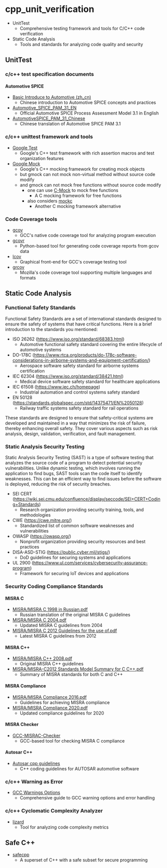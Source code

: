 # cpp_unit_verification

* UnitTest
  - Comprehensive testing framework and tools for C/C++ code verification
* Static Code Analysis
  - Tools and standards for analyzing code quality and security

## UnitTest

### c/c++ test specification documents

#### Automotive SPICE

* [Basic Introduce to Automotive (zh_cn)](./doc/FAQ/automotive.md)
  - Chinese introduction to Automotive SPICE concepts and practices
* [Automotive_SPICE_PAM_31_EN](./doc/Automotive/Automotive_SPICE_PAM_31_EN.pdf)
  - Official Automotive SPICE Process Assessment Model 3.1 in English
* [AutomotiveSPICE_PAM_31_Chinese](./doc/Automotive/AutomotiveSPICE_PAM_31_Chinese.pdf)
  - Chinese translation of Automotive SPICE PAM 3.1

### c/c++ unittest framework and tools

* [Google Test](https://github.com/google/googletest)
  - Google's C++ test framework with rich assertion macros and test organization features
* [Google Mock](https://google.github.io/googletest/gmock_cheat_sheet.html)
  - Google's C++ mocking framework for creating mock objects
  * but gmock can not mock non-virtual method without source code modify
  * and gmock can not mock free functions without source code modify
    * one can use [C-Mock](https://github.com/hjagodzinski/C-Mock) to mock free functions
      - A C mocking framework for free functions
    * also considers [mockc](https://github.com/MickaelBlet/mockc)
      - Another C mocking framework alternative

### Code Coverage tools

* [gcov](https://gcc.gnu.org/onlinedocs/gcc/Gcov.html)
  - GCC's native code coverage tool for analyzing program execution
* [gcovr](https://github.com/gcovr/gcovr)
  - Python-based tool for generating code coverage reports from gcov data
* [lcov](https://github.com/linux-test-project/lcov)
  - Graphical front-end for GCC's coverage testing tool
* [grcov](https://github.com/mozilla/grcov)
  - Mozilla's code coverage tool supporting multiple languages and formats

## Static Code Analysis

### Functional Safety Standards

Functional Safety Standards are a set of international standards designed to ensure the safety of systems that have critical functions. Here is a brief introduction to the standards you mentioned:

* ISO 26262 (https://www.iso.org/standard/68383.html)
  - Automotive functional safety standard covering the entire lifecycle of automotive systems
* DO-178C (https://www.rtca.org/products/do-178c-software-considerations-in-airborne-systems-and-equipment-certification/)
  - Aerospace software safety standard for airborne systems certification
* IEC 62304 (https://www.iso.org/standard/38421.html)
  - Medical device software safety standard for healthcare applications
* IEC 61508 (https://www.iec.ch/homepage)
  - Industrial automation and control systems safety standard
* EN 50128 (https://standards.globalspec.com/std/14375471/EN%2050128)
  - Railway traffic systems safety standard for rail operations

These standards are designed to ensure that safety-critical systems are developed and maintained in a way that minimizes the risk of failure, thereby enhancing overall safety. They cover various aspects such as risk analysis, design, validation, verification, and fault management.

### Static Analysis Security Testing

Static Analysis Security Testing (SAST) is a type of software testing that analyzes the source code of a program to detect potential security vulnerabilities. Unlike dynamic testing, which involves running the application to find bugs, SAST tools scan the code itself to identify weaknesses. This can be an efficient way to find issues before the software is deployed, reducing the risk of security breaches.

* SEI CERT (https://wiki.sei.cmu.edu/confluence/display/seccode/SEI+CERT+Coding+Standards)
  - Research organization providing security training, tools, and methodologies
* CWE (https://cwe.mitre.org/)
  - Standardized list of common software weaknesses and vulnerabilities
* OWASP (https://owasp.org/)
  - Nonprofit organization providing security resources and best practices
* DISA-ASD-STIG (https://public.cyber.mil/stigs/)
  - DoD guidelines for securing systems and applications
* UL 2900 (https://www.ul.com/services/cybersecurity-assurance-program)
  - Framework for securing IoT devices and applications

### Security Coding Compliance Standards

#### MISRA C

* [MISRA/MISRA C 1998 in Russian.pdf](./doc//MISRA/MISRA%20C%201998%20in%20Russian.pdf)
  - Russian translation of the original MISRA C guidelines
* [MISRA/MISRA C 2004.pdf](./doc/MISRA/MISRA%20C%202004.pdf)
  - Updated MISRA C guidelines from 2004
* [MISRA/MISRA C 2012 Guidelines for the use of.pdf](./doc/MISRA/MISRA%20C%202012%20Guidelines%20for%20the%20use%20of.pdf)
  - Latest MISRA C guidelines from 2012

#### MISRA C++

* [MISRA/MISRA C++ 2008.pdf](./doc/MISRA/MISRA%20C++%202008.pdf)
  - Original MISRA C++ guidelines
* [MISRA/MISRA-C2012 Standards Model Summary for C  C++.pdf](./doc/MISRA/MISRA-C2012%20Standards%20Model%20Summary%20for%20C%20%20C++.pdf)
  - Summary of MISRA standards for both C and C++

#### MISRA Compliance

* [MISRA/MISRA Compliance 2016.pdf](./doc/MISRA/MISRA%20Compliance%202016.pdf)
  - Guidelines for achieving MISRA compliance
* [MISRA/MISRA Compliance 2020.pdf](./doc/MISRA/MISRA%20Compliance%202020.pdf)
  - Updated compliance guidelines for 2020

#### MISRA Checker

* [GCC-MISRAC-Checker](https://github.com/CCU-HPCLAB/GCC-MISRAC-Checker)
  - GCC-based tool for checking MISRA C compliance

#### Autosar C++

* [Autosar cpp guidelines](https://github.com/sbmueller/autosar_cpp_guidelines)
  - C++ coding guidelines for AUTOSAR automotive software

### c/c++ Warning as Error

* [GCC Warnings Options](https://gcc.gnu.org/onlinedocs/gcc/Warning-Options.html)
  - Comprehensive guide to GCC warning options and error handling

### c/c++ Cyclomatic Complexity Analyzer

* [lizard](https://github.com/terryyin/lizard)
  - Tool for analyzing code complexity metrics

## Safe C++
* [safecpp](https://safecpp.org/draft.html)
  - A superset of C++ with a safe subset for secure programming
